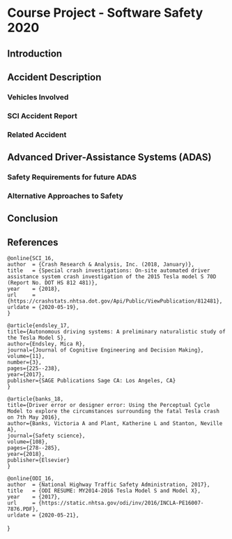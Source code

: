 <!-- Task:

- Discuss an accident using the course terminology
- Based on an accident, draw the safety requirements for future similar systems
- Present and argue other approaches to safety

Grading Criteria:

- Problem/system description (max 5 points)
- Defining accidents (max 5 points)
- Identifying hazards (max 8 points)
- Defining safety constraints corresponding to hazards (max 8 points)
- Creating the control structure of the system (max 13 points)
- Identifying unsafe control actions (STPA step 1) (max 8 points)
- Identifying causes of the unsafe control actions (STPA step 2) (max 8 points)
- Defining safety controls for the items identified at points 6. and 7. above (max 10 points) -->

# Course Project - Software Safety 2020

## Introduction

## Accident Description

### Vehicles Involved

### SCI Accident Report

### Related Accident

## Advanced Driver-Assistance Systems (ADAS)

### Safety Requirements for future ADAS

### Alternative Approaches to Safety

## Conclusion

## References



    @online{SCI_16,
    author  = {Crash Research & Analysis, Inc. (2018, January)},
    title   = {Special crash investigations: On-site automated driver assistance system crash investigation of the 2015 Tesla model S 70D (Report No. DOT HS 812 481)},
    year    = {2018},
    url     = {https://crashstats.nhtsa.dot.gov/Api/Public/ViewPublication/812481},
    urldate = {2020-05-19},
    }

    @article{endsley_17,
    title={Autonomous driving systems: A preliminary naturalistic study of the Tesla Model S},
    author={Endsley, Mica R},
    journal={Journal of Cognitive Engineering and Decision Making},
    volume={11},
    number={3},
    pages={225--238},
    year={2017},
    publisher={SAGE Publications Sage CA: Los Angeles, CA}
    }

    @article{banks_18,
    title={Driver error or designer error: Using the Perceptual Cycle Model to explore the circumstances surrounding the fatal Tesla crash on 7th May 2016},
    author={Banks, Victoria A and Plant, Katherine L and Stanton, Neville A},
    journal={Safety science},
    volume={108},
    pages={278--285},
    year={2018},
    publisher={Elsevier}
    }

    @online{ODI_16,
    author  = {National Highway Traffic Safety Administration, 2017},
    title   = {ODI RESUME: MY2014-2016 Tesla Model S and Model X},
    year    = {2017},
    url     = {https://static.nhtsa.gov/odi/inv/2016/INCLA-PE16007-7876.PDF},
    urldate = {2020-05-21},
}
